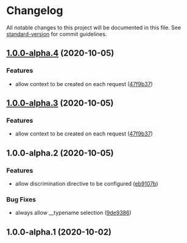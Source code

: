 # Changelog

All notable changes to this project will be documented in this file. See [standard-version](https://github.com/conventional-changelog/standard-version) for commit guidelines.

## [1.0.0-alpha.4](https://github.com/grapes-agency/apollo-link-local-schema/compare/v1.0.0-alpha.2...v1.0.0-alpha.4) (2020-10-05)


### Features

* allow context to be created on each request ([47f9b37](https://github.com/grapes-agency/apollo-link-local-schema/commit/47f9b3770139a1959945339602903b76971bf8b1))

## [1.0.0-alpha.3](https://github.com/grapes-agency/apollo-link-local-schema/compare/v1.0.0-alpha.2...v1.0.0-alpha.3) (2020-10-05)


### Features

* allow context to be created on each request ([47f9b37](https://github.com/grapes-agency/apollo-link-local-schema/commit/47f9b3770139a1959945339602903b76971bf8b1))

## 1.0.0-alpha.2 (2020-10-05)


### Features

* allow discrimination directive to be configured ([eb9107b](https://github.com/grapes-agency/apollo-link-local-schema/commit/eb9107b4da2500b1872ecf2086e7a1922eac72b2))


### Bug Fixes

* always allow __typename selection ([9de9386](https://github.com/grapes-agency/apollo-link-local-schema/commit/9de9386864199592271a8dc9d22a025f95863258))

## 1.0.0-alpha.1 (2020-10-02)
